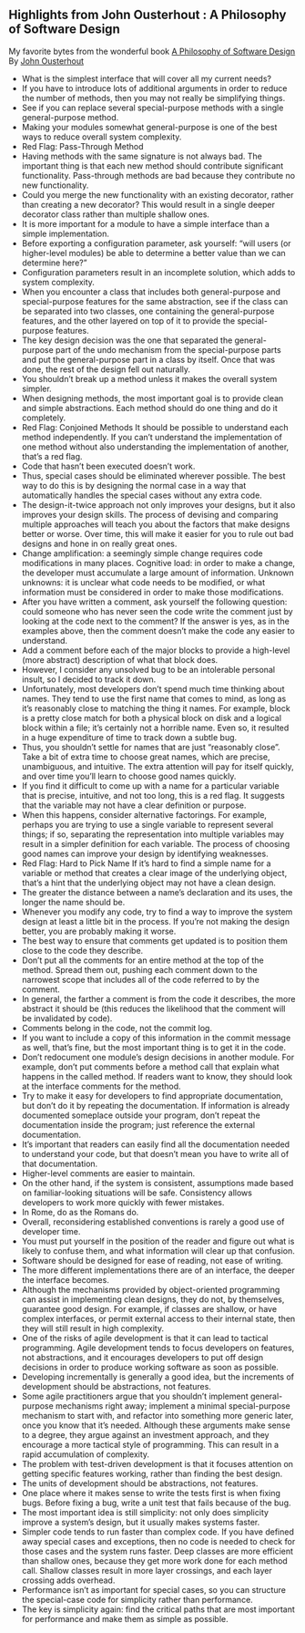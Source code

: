 ## Highlights from John Ousterhout : A Philosophy of Software Design ##

My favorite bytes from the wonderful book [A Philosophy of Software Design](https://www.goodreads.com/book/show/39996759-a-philosophy-of-software-design) By [John Ousterhout](https://web.stanford.edu/~ouster/cgi-bin/home.php)

* What is the simplest interface that will cover all my current needs?
* If you have to introduce lots of additional arguments in order to reduce the number of methods, then you may not really be simplifying things.
* See if you can replace several special-purpose methods with a single general-purpose method.
* Making your modules somewhat general-purpose is one of the best ways to reduce overall system complexity.
* Red Flag: Pass-Through Method
* Having methods with the same signature is not always bad. The important thing is that each new method should contribute significant functionality. Pass-through methods are bad because they contribute no new functionality.
* Could you merge the new functionality with an existing decorator, rather than creating a new decorator? This would result in a single deeper decorator class rather than multiple shallow ones.
* It is more important for a module to have a simple interface than a simple implementation.
* Before exporting a configuration parameter, ask yourself: “will users (or higher-level modules) be able to determine a better value than we can determine here?”
* Configuration parameters result in an incomplete solution, which adds to system complexity.
* When you encounter a class that includes both general-purpose and special-purpose features for the same abstraction, see if the class can be separated into two classes, one containing the general-purpose features, and the other layered on top of it to provide the special-purpose features.
* The key design decision was the one that separated the general-purpose part of the undo mechanism from the special-purpose parts and put the general-purpose part in a class by itself. Once that was done, the rest of the design fell out naturally.
* You shouldn’t break up a method unless it makes the overall system simpler.
* When designing methods, the most important goal is to provide clean and simple abstractions. Each method should do one thing and do it completely.
* Red Flag: Conjoined Methods It should be possible to understand each method independently. If you can’t understand the implementation of one method without also understanding the implementation of another, that’s a red flag.
* Code that hasn’t been executed doesn’t work.
* Thus, special cases should be eliminated wherever possible. The best way to do this is by designing the normal case in a way that automatically handles the special cases without any extra code.
* The design-it-twice approach not only improves your designs, but it also improves your design skills. The process of devising and comparing multiple approaches will teach you about the factors that make designs better or worse. Over time, this will make it easier for you to rule out bad designs and hone in on really great ones.
* Change amplification: a seemingly simple change requires code modifications in many places. Cognitive load: in order to make a change, the developer must accumulate a large amount of information. Unknown unknowns: it is unclear what code needs to be modified, or what information must be considered in order to make those modifications.
* After you have written a comment, ask yourself the following question: could someone who has never seen the code write the comment just by looking at the code next to the comment? If the answer is yes, as in the examples above, then the comment doesn’t make the code any easier to understand.
* Add a comment before each of the major blocks to provide a high-level (more abstract) description of what that block does.
* However, I consider any unsolved bug to be an intolerable personal insult, so I decided to track it down.
* Unfortunately, most developers don’t spend much time thinking about names. They tend to use the first name that comes to mind, as long as it’s reasonably close to matching the thing it names. For example, block is a pretty close match for both a physical block on disk and a logical block within a file; it’s certainly not a horrible name. Even so, it resulted in a huge expenditure of time to track down a subtle bug.
* Thus, you shouldn’t settle for names that are just “reasonably close”. Take a bit of extra time to choose great names, which are precise, unambiguous, and intuitive. The extra attention will pay for itself quickly, and over time you’ll learn to choose good names quickly.
* If you find it difficult to come up with a name for a particular variable that is precise, intuitive, and not too long, this is a red flag. It suggests that the variable may not have a clear definition or purpose.
* When this happens, consider alternative factorings. For example, perhaps you are trying to use a single variable to represent several things; if so, separating the representation into multiple variables may result in a simpler definition for each variable. The process of choosing good names can improve your design by identifying weaknesses.
* Red Flag: Hard to Pick Name If it’s hard to find a simple name for a variable or method that creates a clear image of the underlying object, that’s a hint that the underlying object may not have a clean design.
* The greater the distance between a name’s declaration and its uses, the longer the name should be.
* Whenever you modify any code, try to find a way to improve the system design at least a little bit in the process. If you’re not making the design better, you are probably making it worse.
* The best way to ensure that comments get updated is to position them close to the code they describe.
* Don’t put all the comments for an entire method at the top of the method. Spread them out, pushing each comment down to the narrowest scope that includes all of the code referred to by the comment.
* In general, the farther a comment is from the code it describes, the more abstract it should be (this reduces the likelihood that the comment will be invalidated by code).
* Comments belong in the code, not the commit log.
* If you want to include a copy of this information in the commit message as well, that’s fine, but the most important thing is to get it in the code.
* Don’t redocument one module’s design decisions in another module. For example, don’t put comments before a method call that explain what happens in the called method. If readers want to know, they should look at the interface comments for the method.
* Try to make it easy for developers to find appropriate documentation, but don’t do it by repeating the documentation. If information is already documented someplace outside your program, don’t repeat the documentation inside the program; just reference the external documentation.
* It’s important that readers can easily find all the documentation needed to understand your code, but that doesn’t mean you have to write all of that documentation.
* Higher-level comments are easier to maintain.
* On the other hand, if the system is consistent, assumptions made based on familiar-looking situations will be safe. Consistency allows developers to work more quickly with fewer mistakes.
* In Rome, do as the Romans do.
* Overall, reconsidering established conventions is rarely a good use of developer time.
* You must put yourself in the position of the reader and figure out what is likely to confuse them, and what information will clear up that confusion.
* Software should be designed for ease of reading, not ease of writing.
* The more different implementations there are of an interface, the deeper the interface becomes.
* Although the mechanisms provided by object-oriented programming can assist in implementing clean designs, they do not, by themselves, guarantee good design. For example, if classes are shallow, or have complex interfaces, or permit external access to their internal state, then they will still result in high complexity.
* One of the risks of agile development is that it can lead to tactical programming. Agile development tends to focus developers on features, not abstractions, and it encourages developers to put off design decisions in order to produce working software as soon as possible.
* Developing incrementally is generally a good idea, but the increments of development should be abstractions, not features.
* Some agile practitioners argue that you shouldn’t implement general-purpose mechanisms right away; implement a minimal special-purpose mechanism to start with, and refactor into something more generic later, once you know that it’s needed. Although these arguments make sense to a degree, they argue against an investment approach, and they encourage a more tactical style of programming. This can result in a rapid accumulation of complexity.
* The problem with test-driven development is that it focuses attention on getting specific features working, rather than finding the best design.
* The units of development should be abstractions, not features.
* One place where it makes sense to write the tests first is when fixing bugs. Before fixing a bug, write a unit test that fails because of the bug.
* The most important idea is still simplicity: not only does simplicity improve a system’s design, but it usually makes systems faster.
* Simpler code tends to run faster than complex code. If you have defined away special cases and exceptions, then no code is needed to check for those cases and the system runs faster. Deep classes are more efficient than shallow ones, because they get more work done for each method call. Shallow classes result in more layer crossings, and each layer crossing adds overhead.
* Performance isn’t as important for special cases, so you can structure the special-case code for simplicity rather than performance.
* The key is simplicity again: find the critical paths that are most important for performance and make them as simple as possible.
